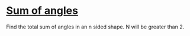 # [Sum of angles](https://www.codewars.com/kata/sum-of-angles "https://www.codewars.com/kata/5a03b3f6a1c9040084001765")

Find the total sum of angles in an n sided shape. N will be greater than 2.